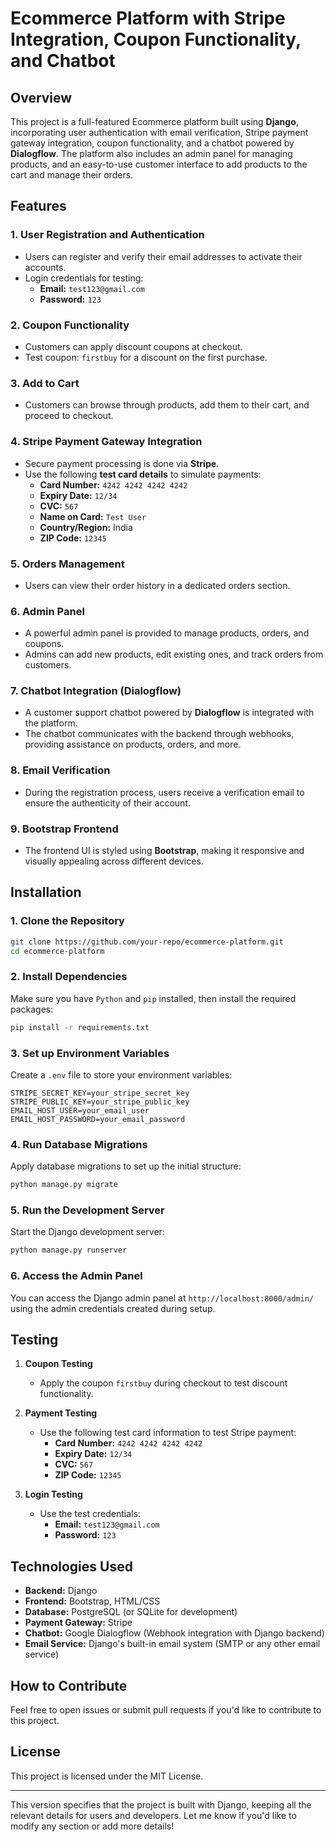 
# Ecommerce Platform with Stripe Integration, Coupon Functionality, and Chatbot

## Overview

This project is a full-featured Ecommerce platform built using **Django**, incorporating user authentication with email verification, Stripe payment gateway integration, coupon functionality, and a chatbot powered by **Dialogflow**. The platform also includes an admin panel for managing products, and an easy-to-use customer interface to add products to the cart and manage their orders.

## Features

### 1. **User Registration and Authentication**
   - Users can register and verify their email addresses to activate their accounts.
   - Login credentials for testing:
     - **Email:** `test123@gmail.com`
     - **Password:** `123`

### 2. **Coupon Functionality**
   - Customers can apply discount coupons at checkout.
   - Test coupon: `firstbuy` for a discount on the first purchase.

### 3. **Add to Cart**
   - Customers can browse through products, add them to their cart, and proceed to checkout.

### 4. **Stripe Payment Gateway Integration**
   - Secure payment processing is done via **Stripe**.
   - Use the following **test card details** to simulate payments:
     - **Card Number:** `4242 4242 4242 4242`
     - **Expiry Date:** `12/34`
     - **CVC:** `567`
     - **Name on Card:** `Test User`
     - **Country/Region:** India
     - **ZIP Code:** `12345`

### 5. **Orders Management**
   - Users can view their order history in a dedicated orders section.

### 6. **Admin Panel**
   - A powerful admin panel is provided to manage products, orders, and coupons.
   - Admins can add new products, edit existing ones, and track orders from customers.

### 7. **Chatbot Integration (Dialogflow)**
   - A customer support chatbot powered by **Dialogflow** is integrated with the platform.
   - The chatbot communicates with the backend through webhooks, providing assistance on products, orders, and more.

### 8. **Email Verification**
   - During the registration process, users receive a verification email to ensure the authenticity of their account.

### 9. **Bootstrap Frontend**
   - The frontend UI is styled using **Bootstrap**, making it responsive and visually appealing across different devices.

## Installation

### 1. Clone the Repository

   ```bash
   git clone https://github.com/your-repo/ecommerce-platform.git
   cd ecommerce-platform
   ```

### 2. Install Dependencies

   Make sure you have `Python` and `pip` installed, then install the required packages:

   ```bash
   pip install -r requirements.txt
   ```

### 3. Set up Environment Variables

   Create a `.env` file to store your environment variables:

   ```
   STRIPE_SECRET_KEY=your_stripe_secret_key
   STRIPE_PUBLIC_KEY=your_stripe_public_key
   EMAIL_HOST_USER=your_email_user
   EMAIL_HOST_PASSWORD=your_email_password
   ```

### 4. Run Database Migrations

   Apply database migrations to set up the initial structure:

   ```bash
   python manage.py migrate
   ```

### 5. Run the Development Server

   Start the Django development server:

   ```bash
   python manage.py runserver
   ```

### 6. Access the Admin Panel

   You can access the Django admin panel at `http://localhost:8000/admin/` using the admin credentials created during setup.

## Testing

1. **Coupon Testing**
   - Apply the coupon `firstbuy` during checkout to test discount functionality.

2. **Payment Testing**
   - Use the following test card information to test Stripe payment:
     - **Card Number:** `4242 4242 4242 4242`
     - **Expiry Date:** `12/34`
     - **CVC:** `567`
     - **ZIP Code:** `12345`

3. **Login Testing**
   - Use the test credentials:
     - **Email:** `test123@gmail.com`
     - **Password:** `123`

## Technologies Used

- **Backend:** Django
- **Frontend:** Bootstrap, HTML/CSS
- **Database:** PostgreSQL (or SQLite for development)
- **Payment Gateway:** Stripe
- **Chatbot:** Google Dialogflow (Webhook integration with Django backend)
- **Email Service:** Django's built-in email system (SMTP or any other email service)

## How to Contribute

Feel free to open issues or submit pull requests if you'd like to contribute to this project.

## License

This project is licensed under the MIT License.

---

This version specifies that the project is built with Django, keeping all the relevant details for users and developers. Let me know if you'd like to modify any section or add more details!
